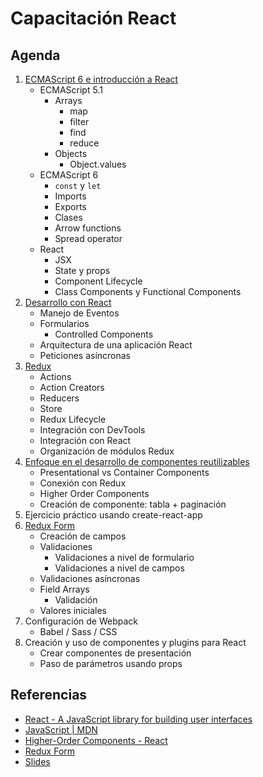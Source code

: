 # Capacitación React

## Agenda

1. [ECMAScript 6 e introducción a React](1-intro.md)
    * ECMAScript 5.1
      * Arrays
        * map
        * filter
        * find
        * reduce
      * Objects
        * Object.values
    * ECMAScript 6
      * `const` y `let`
      * Imports
      * Exports
      * Clases
      * Arrow functions
      * Spread operator
    * React
      * JSX
      * State y props
      * Component Lifecycle
      * Class Components y Functional Components
2. [Desarrollo con React](2-react.md)
    * Manejo de Eventos
    * Formularios
      * Controlled Components
    * Arquitectura de una aplicación React
    * Peticiones asíncronas
3. [Redux](3-redux.md)
    * Actions
    * Action Creators
    * Reducers
    * Store
    * Redux Lifecycle
    * Integración con DevTools
    * Integración con React
    * Organización de módulos Redux
4. [Enfoque en el desarrollo de componentes reutilizables](4-reusable-components.md)
    * Presentational vs Container Components
    * Conexión con Redux
    * Higher Order Components
    * Creación de componente: tabla + paginación
5. Ejercicio práctico usando create-react-app
6. [Redux Form](5-redux-form.md)
    * Creación de campos
    * Validaciones
      * Validaciones a nivel de formulario
      * Validaciones a nivel de campos
    * Validaciones asíncronas
    * Field Arrays
      * Validación
    * Valores iniciales
7. Configuración de Webpack
    * Babel / Sass / CSS
8. Creación y uso de componentes y plugins para React
    * Crear componentes de presentación
    * Paso de parámetros usando props

## Referencias

* [React - A JavaScript library for building user interfaces](https://facebook.github.io/react/)
* [JavaScript | MDN](https://developer.mozilla.org/en-US/docs/Web/JavaScript)
* [Higher-Order Components - React](https://reactjs.org/docs/higher-order-components.html)
* [Redux Form](https://redux-form.com/7.1.2/docs/gettingstarted.md/)
* [Slides](https://drive.google.com/drive/folders/0B1GSvAe2ggaMUlNiTlVET1Z6Vjg?usp=sharing)
